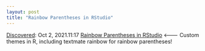 ```yaml
---
layout: post
title: "Rainbow Parentheses in RStudio"
---
```

[Discovered](http://rolandtanglao.com/2020/07/29/p1-blogthis-checkvist-list-links-to-blog/): Oct 2, 2021.11:17 [Rainbow Parentheses in RStudio](https://orinanobworld.blogspot.com/2021/01/rainbow-parentheses-in-rstudio.html) <--- Custom themes in R, including textmate rainbow for rainbow parentheses!
